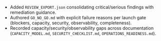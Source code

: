 - Added `REVIEW_EXPORT.json` consolidating critical/serious findings with remediation guidance.
- Authored `GO_NO_GO.md` with explicit failure reasons per launch gate (blockers, capacity, security, observability, completeness).
- Recorded capacity/security/observability gaps across documentation (`CAPACITY_MODEL.md`, `SECURITY_CHECKLIST.md`, `OPERATIONS_READINESS.md`).
